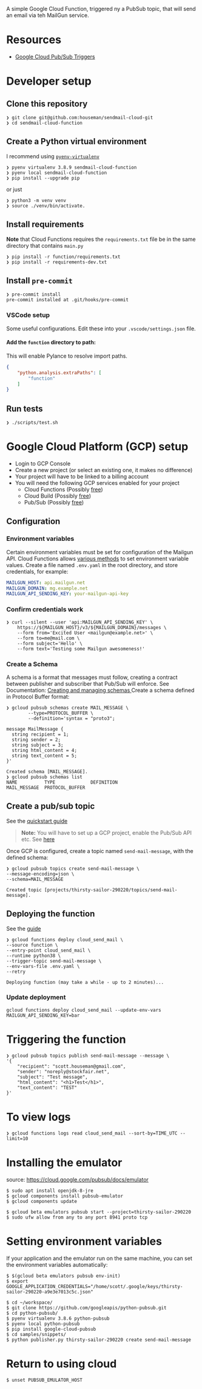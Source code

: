 A simple Google Cloud Function, triggered ny a PubSub topic, that will send an email via teh MailGun service.

# Resources
- [Google Cloud Pub/Sub Triggers](https://cloud.google.com/functions/docs/calling/pubsub)

# Developer setup

## Clone this repository
```
❯ git clone git@github.com:houseman/sendmail-cloud-git
❯ cd sendmail-cloud-function
```

## Create a Python virtual environment
I recommend using [`pyenv-virtualenv`](https://github.com/pyenv/pyenv-virtualenv)
```
❯ pyenv virtualenv 3.8.9 sendmail-cloud-function
❯ pyenv local sendmail-cloud-function
❯ pip install --upgrade pip
```
or just
```
❯ python3 -m venv venv
❯ source ./venv/bin/activate.
```

## Install requirements
**Note** that Cloud Functions requires the `requirements.txt` file be in the same directory that contains `main.py`

```
❯ pip install -r function/requirements.txt
❯ pip install -r requirements-dev.txt
```

## Install `pre-commit`
```
❯ pre-commit install
pre-commit installed at .git/hooks/pre-commit
```

### VSCode setup
Some useful configurations. Edit these into your `.vscode/settings.json` file.

#### Add the `function` directory to path:
This will enable Pylance to resolve import paths.
```json
{
    "python.analysis.extraPaths": [
        "function"
    ]
}
```

## Run tests
```
❯ ./scripts/test.sh
```

# Google Cloud Platform (GCP) setup
- Login to GCP Console
- Create a new project (or select an existing one, it makes no difference)
- Your project will have to be linked to a billing account
- You will need the following GCP services enabled for your project
  - Cloud Functions  (Possibly [free](https://cloud.google.com/free/docs/gcp-free-tier/#cloud-functions))
  - Cloud Build (Possibly [free](https://cloud.google.com/free/docs/gcp-free-tier/#cloud-build))
  - Pub/Sub (Possibly [free](https://cloud.google.com/free/docs/gcp-free-tier/#pub-sub))

## Configuration
### Environment variables
Certain environment variables must be set for configuration of the Mailgun API.
Cloud Functions allows [various methods](https://cloud.google.com/functions/docs/configuring/env-var#using_runtime_environment_variables) to set environment variable values.
Create a file named `.env.yaml` in the root directory, and store credentials, for example:

```yaml
MAILGUN_HOST: api.mailgun.net
MAILGUN_DOMAIN: mg.example.net
MAILGUN_API_SENDING_KEY: your-mailgun-api-key
```

### Confirm credentials work
```
❯ curl --silent --user 'api:MAILGUN_API_SENDING_KEY' \
    https://${MAILGUN_HOST}/v3/${MAILGUN_DOMAIN}/messages \
    --form from='Excited User <mailgun@example.net>' \
    --form to=me@mail.com \
    --form subject='Hello' \
    --form text='Testing some Mailgun awesomeness!'

```
### Create a Schema
A schema is a format that messages must follow, creating a contract between publisher and subscriber that Pub/Sub will enforce.
See Documentation: [Creating and managing schemas ](https://cloud.google.com/pubsub/docs/schemas)
Create a schema defined in Protocol Buffer format:
```
❯ gcloud pubsub schemas create MAIL_MESSAGE \
        --type=PROTOCOL_BUFFER \
        --definition='syntax = "proto3";

message MailMessage {
  string recipient = 1;
  string sender = 2;
  string subject = 3;
  string html_content = 4;
  string text_content = 5;
}'

Created schema [MAIL_MESSAGE].
❯ gcloud pubsub schemas list
NAME          TYPE             DEFINITION
MAIL_MESSAGE  PROTOCOL_BUFFER
```
## Create a pub/sub topic

See the [quickstart guide](https://cloud.google.com/pubsub/docs/quickstart-cli#create_a_topic)

> **Note:** You will have to set up a GCP project, enable the Pub/Sub API etc. See [here](https://cloud.google.com/pubsub/docs/quickstart-cli#before-you-begin)

Once GCP is configured, create a topic named `send-mail-message`, with the defined schema:
```
❯ gcloud pubsub topics create send-mail-message \
--message-encoding=json \
--schema=MAIL_MESSAGE

Created topic [projects/thirsty-sailor-290220/topics/send-mail-message].
```

## Deploying the function

See the [guide](https://cloud.google.com/functions/docs/deploying/filesystem#deploy_using_the_gcloud_tool)

```
❯ gcloud functions deploy cloud_send_mail \
--source function \
--entry-point cloud_send_mail \
--runtime python38 \
--trigger-topic send-mail-message \
--env-vars-file .env.yaml \
--retry

Deploying function (may take a while - up to 2 minutes)...
```

### Update deployment
```
gcloud functions deploy cloud_send_mail --update-env-vars MAILGUN_API_SENDING_KEY=bar
```

# Triggering the function
```
❯ gcloud pubsub topics publish send-mail-message --message \
'{
    "recipient": "scott.houseman@gmail.com",
    "sender": "noreply@stockfair.net",
    "subject": "Test message",
    "html_content": "<h1>Test</h1>",
    "text_content": "TEST"
}'

```

# To view logs
```
❯ gcloud functions logs read cloud_send_mail --sort-by=TIME_UTC --limit=10
```

# Installing the emulator

source: https://cloud.google.com/pubsub/docs/emulator

    $ sudo apt install openjdk-8-jre
    $ gcloud components install pubsub-emulator
    $ gcloud components update

    $ gcloud beta emulators pubsub start --project=thirsty-sailor-290220
    $ sudo ufw allow from any to any port 8941 proto tcp

# Setting environment variables

If your application and the emulator run on the same machine, you can set the environment variables automatically:

    $ $(gcloud beta emulators pubsub env-init)
    $ export GOOGLE_APPLICATION_CREDENTIALS="/home/scott/.google/keys/thirsty-sailor-290220-a9e3e7013c5c.json"

    $ cd ~/workspace/
    $ git clone https://github.com/googleapis/python-pubsub.git
    $ cd python-pubsub/
    $ pyenv virtualenv 3.8.6 python-pubsub
    $ pyenv local python-pubsub
    $ pip install google-cloud-pubsub
    $ cd samples/snippets/
    $ python publisher.py thirsty-sailor-290220 create send-mail-message

# Return to using cloud

    $ unset PUBSUB_EMULATOR_HOST
